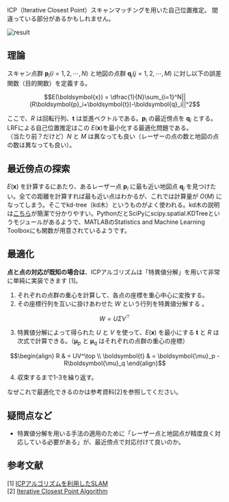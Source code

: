 ICP（Iterative Closest Point）スキャンマッチングを用いた自己位置推定。
間違っている部分があるかもしれません。

![result](https://user-images.githubusercontent.com/82746098/218309982-829f6c22-6764-4ca2-9261-1d9e74692392.gif)

## 理論
スキャン点群 $\boldsymbol{p}_i (i = 1, 2, \cdots, N)$ と地図の点群 $\boldsymbol{q}_j (j = 1, 2, \cdots, M)$ に対し以下の誤差関数（目的関数）を定義する。
```math
E(\boldsymbol{x}) = \dfrac{1}{N}\sum_{i=1}^N||(R\boldsymbol{p}_i+\boldsymbol{t})-\boldsymbol{q}_i||^2
```
ここで、$R$ は回転行列、$\boldsymbol{t}$ は並進ベクトルである。$\boldsymbol{p}_i$ の最近傍点を $\boldsymbol{q}_i$ とする。  
LRFによる自己位置推定はこの $E(\boldsymbol{x})$を最小化する最適化問題である。  
（当たり前？だけど）$N$ と $M$ は異なっても良い（レーザーの点の数と地図の点の数は異なっても良い）。

## 最近傍点の探索
$E(\boldsymbol{x})$ を計算するにあたり、あるレーザー点 $\boldsymbol{p}_i$ に最も近い地図点 $\boldsymbol{q}_j$ を見つけたい。全ての距離を計算すれば最も近い点はわかるが、これでは計算量が $O(M)$ になってしまう。そこでkd-tree（kd木）というものがよく使われる。kd木の説明は[こちら](https://myenigma.hatenablog.com/entry/2020/06/14/205753)が簡潔で分かりやすい。PythonだとSciPyにscipy.spatial.KDTreeというモジュールがあるようで、MATLABのStatistics and Machine Learning Toolboxにも関数が用意されているようです。

## 最適化
**点と点の対応が既知の場合は**、ICPアルゴリズムは「特異値分解」を用いて非常に単純に実装できます [1]。
1. それぞれの点群の重心を計算して、各点の座標を重心中心に変換する。
2. その座標行列を互いに掛けあわせた $W$ という行列を特異値分解する 。
```math
W = U\Sigma V^\top
```
3. 特異値分解によって得られた $U$ と $V$ を使って、$E(\boldsymbol{x})$ を最小にする $\boldsymbol{t}$ と $R$ は次式で計算できる。（$\boldsymbol{\mu}_p$ と $\boldsymbol{\mu}_q$ はそれぞれの点群の重心の座標）
```math
\begin{align}
R & = UV^\top \\
\boldsymbol{t} & = \boldsymbol{\mu}_p - R\boldsymbol{\mu}_q
\end{align}
```
4. 収束するまで1-3を繰り返す。

なぜこれで最適化できるのかは参考資料[2]を参照してください。

## 疑問点など
- 特異値分解を用いる手法の適用のために「レーザー点と地図点が精度良く対応している必要がある」が、最近傍点で対応付けて良いのか。

## 参考文献
[1] [ICPアルゴリズムを利用したSLAM](https://myenigma.hatenablog.com/entry/20140617/1402971928)  
[2] [Iterative Closest Point Algorithm](http://ais.informatik.uni-freiburg.de/teaching/ss11/robotics/slides/17-icp.pdf)
